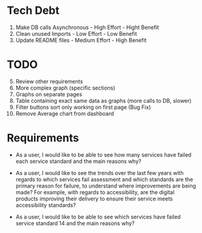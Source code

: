 # Tech Debt

1. Make DB calls Asynchronous - High Effort - Hight Benefit
2. Clean unused Imports - Low Effort - Low Benefit
3. Update README files - Medium Effort - High Benefit

# TODO

<!-- 1. Complete tests -->
<!-- 2. Update functionality in average_by_result -->
<!-- 3. Tidy up code -->
<!-- 4. Get graph working - Highest Priority -->
5. Review other requirements
6. More complex graph (specific sections)
7. Graphs on separate pages
8. Table containing exact same data as graphs (more calls to DB, slower)
9. Filter buttons sort only working on first page (Bug Fix)
10. Remove Average chart from dashboard
 

# Requirements

* As a user, I would like to be able to see how many services have failed each service standard and the main reasons why?

* As a user, I would like to see the trends over the last few years with regards to which services fail assessment and which standards are the primary reason for failure, to understand where improvements are being made? For example, with regards to accessibility, are the digital products improving their delivery to ensure their service meets accessibility standards?

* As a user, I would like to be able to see which services have failed service standard 14 and the main reasons why?